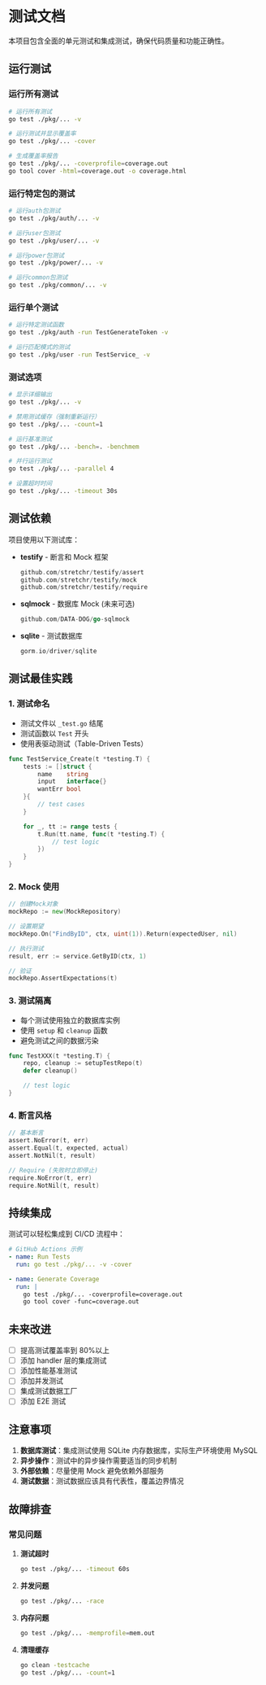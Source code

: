 # 测试文档

本项目包含全面的单元测试和集成测试，确保代码质量和功能正确性。

## 运行测试

### 运行所有测试

```bash
# 运行所有测试
go test ./pkg/... -v

# 运行测试并显示覆盖率
go test ./pkg/... -cover

# 生成覆盖率报告
go test ./pkg/... -coverprofile=coverage.out
go tool cover -html=coverage.out -o coverage.html
```

### 运行特定包的测试

```bash
# 运行auth包测试
go test ./pkg/auth/... -v

# 运行user包测试
go test ./pkg/user/... -v

# 运行power包测试
go test ./pkg/power/... -v

# 运行common包测试
go test ./pkg/common/... -v
```

### 运行单个测试

```bash
# 运行特定测试函数
go test ./pkg/auth -run TestGenerateToken -v

# 运行匹配模式的测试
go test ./pkg/user -run TestService_ -v
```

### 测试选项

```bash
# 显示详细输出
go test ./pkg/... -v

# 禁用测试缓存（强制重新运行）
go test ./pkg/... -count=1

# 运行基准测试
go test ./pkg/... -bench=. -benchmem

# 并行运行测试
go test ./pkg/... -parallel 4

# 设置超时时间
go test ./pkg/... -timeout 30s
```

## 测试依赖

项目使用以下测试库：

- **testify** - 断言和 Mock 框架

  ```go
  github.com/stretchr/testify/assert
  github.com/stretchr/testify/mock
  github.com/stretchr/testify/require
  ```

- **sqlmock** - 数据库 Mock (未来可选)

  ```go
  github.com/DATA-DOG/go-sqlmock
  ```

- **sqlite** - 测试数据库
  ```go
  gorm.io/driver/sqlite
  ```

## 测试最佳实践

### 1. 测试命名

- 测试文件以 `_test.go` 结尾
- 测试函数以 `Test` 开头
- 使用表驱动测试（Table-Driven Tests）

```go
func TestService_Create(t *testing.T) {
    tests := []struct {
        name    string
        input   interface{}
        wantErr bool
    }{
        // test cases
    }

    for _, tt := range tests {
        t.Run(tt.name, func(t *testing.T) {
            // test logic
        })
    }
}
```

### 2. Mock 使用

```go
// 创建Mock对象
mockRepo := new(MockRepository)

// 设置期望
mockRepo.On("FindByID", ctx, uint(1)).Return(expectedUser, nil)

// 执行测试
result, err := service.GetByID(ctx, 1)

// 验证
mockRepo.AssertExpectations(t)
```

### 3. 测试隔离

- 每个测试使用独立的数据库实例
- 使用 `setup` 和 `cleanup` 函数
- 避免测试之间的数据污染

```go
func TestXXX(t *testing.T) {
    repo, cleanup := setupTestRepo(t)
    defer cleanup()

    // test logic
}
```

### 4. 断言风格

```go
// 基本断言
assert.NoError(t, err)
assert.Equal(t, expected, actual)
assert.NotNil(t, result)

// Require (失败时立即停止)
require.NoError(t, err)
require.NotNil(t, result)
```

## 持续集成

测试可以轻松集成到 CI/CD 流程中：

```yaml
# GitHub Actions 示例
- name: Run Tests
  run: go test ./pkg/... -v -cover

- name: Generate Coverage
  run: |
    go test ./pkg/... -coverprofile=coverage.out
    go tool cover -func=coverage.out
```

## 未来改进

- [ ] 提高测试覆盖率到 80%以上
- [ ] 添加 handler 层的集成测试
- [ ] 添加性能基准测试
- [ ] 添加并发测试
- [ ] 集成测试数据工厂
- [ ] 添加 E2E 测试

## 注意事项

1. **数据库测试**：集成测试使用 SQLite 内存数据库，实际生产环境使用 MySQL
2. **异步操作**：测试中的异步操作需要适当的同步机制
3. **外部依赖**：尽量使用 Mock 避免依赖外部服务
4. **测试数据**：测试数据应该具有代表性，覆盖边界情况

## 故障排查

### 常见问题

1. **测试超时**

   ```bash
   go test ./pkg/... -timeout 60s
   ```

2. **并发问题**

   ```bash
   go test ./pkg/... -race
   ```

3. **内存问题**

   ```bash
   go test ./pkg/... -memprofile=mem.out
   ```

4. **清理缓存**
   ```bash
   go clean -testcache
   go test ./pkg/... -count=1
   ```